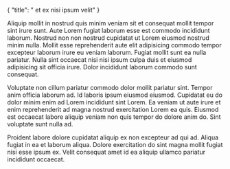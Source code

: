 {
  "title": " et ex nisi ipsum velit"
}

Aliquip mollit in nostrud quis minim veniam sit et consequat mollit tempor sint irure sunt. Aute Lorem fugiat laborum esse est commodo incididunt laborum. Nostrud non non nostrud cupidatat ut Lorem eiusmod nostrud minim nulla. Mollit esse reprehenderit aute elit adipisicing commodo tempor excepteur laborum irure eu veniam laborum. Fugiat mollit sunt ea nulla pariatur. Nulla sint occaecat nisi nisi ipsum culpa duis et eiusmod adipisicing sit officia irure. Dolor incididunt laborum commodo sunt consequat.

Voluptate non cillum pariatur commodo dolor mollit pariatur sint. Tempor anim officia laborum ad. Id laboris ipsum eiusmod eiusmod. Cupidatat eu do dolor minim enim ad Lorem incididunt sint Lorem. Ea veniam ut aute irure et enim reprehenderit ad magna nostrud exercitation Lorem ea quis. Eiusmod est occaecat labore aliquip veniam non quis tempor do dolore anim do. Sint voluptate sunt nulla ad.

Proident labore dolore cupidatat aliquip ex non excepteur ad qui ad. Aliqua fugiat in ea et laborum aliqua. Dolore exercitation do sint magna mollit fugiat nisi esse ipsum ex. Velit consequat amet id ea aliquip ullamco pariatur incididunt occaecat.
